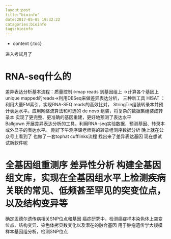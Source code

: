 ```yaml
---
layout:post
title:"bioinfo"
date:2017-05-05 19:32:22
catagories:bioinfo
tags:bioinfo
---
```


* content
{:toc}

进入考试月了  








# RNA-seq什么的

差异表达分析基本流程：质量控制->map reads 到基因组上 ->计算各个基因上unique mapped的reads->利用DESeq来做差异表达分析，
三种新工具 HISAT ：利用大量FM索引，实现RNA-SEQ reads的高效比对，
StringTie组装转录本并预计表达水平。应用网络流算法和可选的 de novo 组装，将复杂的数据集组装成转录本 实现了更完整、更准确的基因重建，更好地预测了表达水平   
Ballgown 开展差异表达分析的工具，利用RNA-seq实验数据，预测基因、转录本或外显子的表达水平。
刚好下午测序课老师将的转录组测序数据分析 晚上就在公众号上看到了 也做了一套tophat cufflinks流程 找出来了差异表达基因 现在想试试新软件呢 

# 全基因组重测序 差异性分析 构建全基因组文库，实现在全基因组水平上检测疾病关联的常见、低频甚至罕见的突变位点，以及结构变异等 
确定孟德尔遗传病相关SNP位点和基因
癌症研究中，检测癌症样本染色体上突变位点、结构变异、染色体拷贝数变化以及潜在的融合基因
用于肿瘤遗传学大规模样本基因组分析，检测SNP位点